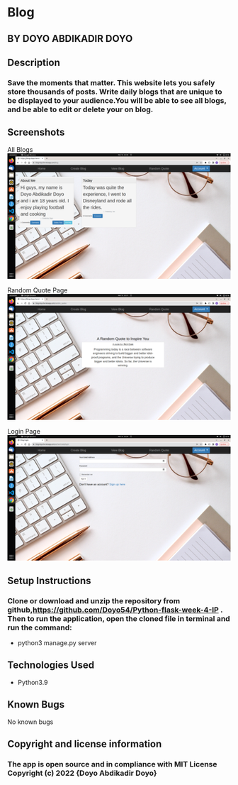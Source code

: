 # Blog
## BY DOYO ABDIKADIR DOYO

## Description
### Save the moments that matter. This website lets you safely store thousands of posts. Write daily blogs that are unique to be displayed to your audience.You will be able to see all blogs, and be able to edit or delete your on blog.

## Screenshots
All Blogs
![image](./assests/image1.png)

Random Quote Page
![image2](./assests/image2.png)

Login Page
![image3](./assests/image3.png)


## Setup Instructions
### Clone or download and unzip the repository from github,https://github.com/Doyo54/Python-flask-week-4-IP . Then to run the application, open the cloned file in terminal and run the command:
-  python3 manage.py server

## Technologies Used
- Python3.9

## Known Bugs
No known bugs

## Copyright and license information
### The app is open source and in compliance with MIT License Copyright (c) 2022 {Doyo Abdikadir Doyo}